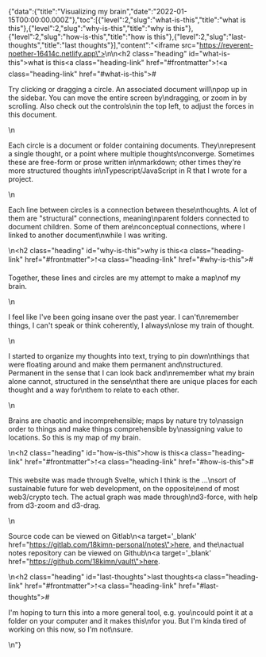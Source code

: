 {"data":{"title":"Visualizing my brain","date":"2022-01-15T00:00:00.000Z"},"toc":[{"level":2,"slug":"what-is-this","title":"what is this"},{"level":2,"slug":"why-is-this","title":"why is this"},{"level":2,"slug":"how-is-this","title":"how is this"},{"level":2,"slug":"last-thoughts","title":"last thoughts"}],"content":"<iframe src=\"https://reverent-noether-16414c.netlify.app\"></iframe>\n\n<h2 class=\"heading\" id=\"what-is-this\">what is this<a class=\"heading-link\" href=\"#frontmatter\">🠑</a><a class=\"heading-link\" href=\"#what-is-this\">#</a></h2><p>Try clicking or dragging a circle. An associated document will\npop up in the sidebar. You can move the entire screen by\ndragging, or zoom in by scrolling. Also check out the controls\nin the top left, to adjust the forces in this document.</p>\n<p>Each circle is a document or folder containing documents. They\nrepresent a single thought, or a point where multiple thoughts\nconverge. Sometimes these are free-form or prose written in\nmarkdown; other times they&#39;re more structured thoughts in\nTypescript/JavaScript in R that I wrote for a project.</p>\n<p>Each line between circles is a connection between these\nthoughts. A lot of them are &quot;structural&quot; connections, meaning\nparent folders connected to document children. Some of them are\nconceptual connections, where I linked to another document\nwhile I was writing.</p>\n<h2 class=\"heading\" id=\"why-is-this\">why is this<a class=\"heading-link\" href=\"#frontmatter\">🠑</a><a class=\"heading-link\" href=\"#why-is-this\">#</a></h2><p>Together, these lines and circles are my attempt to make a map\nof my brain.</p>\n<p>I feel like I&#39;ve been going insane over the past year. I can&#39;t\nremember things, I can&#39;t speak or think coherently, I always\nlose my train of thought.</p>\n<p>I started to organize my thoughts into text, trying to pin down\nthings that were floating around and make them permanent and\nstructured. Permanent in the sense that I can look back and\nremember what my brain alone cannot, structured in the sense\nthat there are unique places for each thought and a way for\nthem to relate to each other.</p>\n<p>Brains are chaotic and incomprehensible; maps by nature try to\nassign order to things and make things comprehensible by\nassigning value to locations. So this is my map of my brain.</p>\n<h2 class=\"heading\" id=\"how-is-this\">how is this<a class=\"heading-link\" href=\"#frontmatter\">🠑</a><a class=\"heading-link\" href=\"#how-is-this\">#</a></h2><p>This website was made through Svelte, which I think is the ...\nsort of sustainable future for web development, on the opposite\nend of most web3/crypto tech. The actual graph was made through\nd3-force, with help from d3-zoom and d3-drag.</p>\n<p>Source code can be viewed on Gitlab\n<a target='_blank'  href=\"https://gitlab.com/18kimn-personal/notes\">here</a>, and the\nactual notes repository can be viewed on Github\n<a target='_blank'  href=\"https://github.com/18kimn/vault\">here</a>.</p>\n<h2 class=\"heading\" id=\"last-thoughts\">last thoughts<a class=\"heading-link\" href=\"#frontmatter\">🠑</a><a class=\"heading-link\" href=\"#last-thoughts\">#</a></h2><p>I&#39;m hoping to turn this into a more general tool, e.g. you\ncould point it at a folder on your computer and it makes this\nfor you. But I&#39;m kinda tired of working on this now, so I&#39;m not\nsure.</p>\n"}